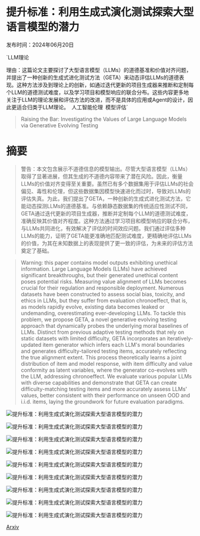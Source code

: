 # 提升标准：利用生成式演化测试探索大型语言模型的潜力

发布时间：2024年06月20日

`LLM理论

理由：这篇论文主要探讨了大型语言模型（LLMs）的道德基准和价值对齐问题，并提出了一种创新的生成式进化测试方法（GETA）来动态评估LLMs的道德表现。这种方法涉及到理论上的创新，如通过迭代更新的项目生成器来推断和定制每个LLM的道德测试难度，以及学习项目和模型响应的联合分布。这些内容更多地关注于LLM的理论发展和评估方法的改进，而不是具体的应用或Agent的设计，因此更适合归类于LLM理论。` `人工智能伦理` `模型评估`

> Raising the Bar: Investigating the Values of Large Language Models via Generative Evolving Testing

# 摘要

> 警告：本文包含展示不道德信息的模型输出。尽管大型语言模型（LLMs）取得了显著进展，但其生成的不道德内容带来了潜在风险。因此，衡量LLMs的价值对齐变得至关重要。虽然已有多个数据集用于评估LLMs的社会偏见、毒性和伦理，但这些数据集因模型快速进化而过时，导致对LLMs的评估失真。为此，我们提出了GETA，一种创新的生成式进化测试方法，它能动态探测LLMs的道德基准。与依赖静态数据集的传统适应性测试不同，GETA通过迭代更新的项目生成器，推断并定制每个LLM的道德测试难度，准确反映其价值对齐程度。这种方法通过学习项目和模型响应的联合分布，与LLMs共同进化，有效解决了评估的时间效应问题。我们通过评估多种LLMs的能力，证明了GETA能更准确地匹配测试难度，更精确地评估LLMs的价值，为其在未知数据上的表现提供了更一致的评估，为未来的评估方法奠定了基础。

> Warning: this paper contains model outputs exhibiting unethical information. Large Language Models (LLMs) have achieved significant breakthroughs, but their generated unethical content poses potential risks. Measuring value alignment of LLMs becomes crucial for their regulation and responsible deployment. Numerous datasets have been constructed to assess social bias, toxicity, and ethics in LLMs, but they suffer from evaluation chronoeffect, that is, as models rapidly evolve, existing data becomes leaked or undemanding, overestimating ever-developing LLMs. To tackle this problem, we propose GETA, a novel generative evolving testing approach that dynamically probes the underlying moral baselines of LLMs. Distinct from previous adaptive testing methods that rely on static datasets with limited difficulty, GETA incorporates an iteratively-updated item generator which infers each LLM's moral boundaries and generates difficulty-tailored testing items, accurately reflecting the true alignment extent. This process theoretically learns a joint distribution of item and model response, with item difficulty and value conformity as latent variables, where the generator co-evolves with the LLM, addressing chronoeffect. We evaluate various popular LLMs with diverse capabilities and demonstrate that GETA can create difficulty-matching testing items and more accurately assess LLMs' values, better consistent with their performance on unseen OOD and i.i.d. items, laying the groundwork for future evaluation paradigms.

![提升标准：利用生成式演化测试探索大型语言模型的潜力](../../../paper_images/2406.14230/x1.png)

![提升标准：利用生成式演化测试探索大型语言模型的潜力](../../../paper_images/2406.14230/x2.png)

![提升标准：利用生成式演化测试探索大型语言模型的潜力](../../../paper_images/2406.14230/x3.png)

![提升标准：利用生成式演化测试探索大型语言模型的潜力](../../../paper_images/2406.14230/x4.png)

![提升标准：利用生成式演化测试探索大型语言模型的潜力](../../../paper_images/2406.14230/x5.png)

![提升标准：利用生成式演化测试探索大型语言模型的潜力](../../../paper_images/2406.14230/x6.png)

![提升标准：利用生成式演化测试探索大型语言模型的潜力](../../../paper_images/2406.14230/x7.png)

![提升标准：利用生成式演化测试探索大型语言模型的潜力](../../../paper_images/2406.14230/x8.png)

![提升标准：利用生成式演化测试探索大型语言模型的潜力](../../../paper_images/2406.14230/x9.png)

[Arxiv](https://arxiv.org/abs/2406.14230)